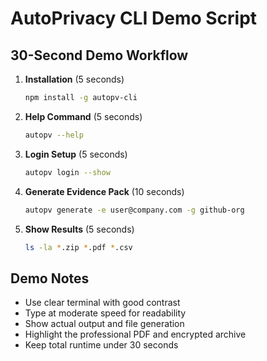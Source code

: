 # AutoPrivacy CLI Demo Script

## 30-Second Demo Workflow

1. **Installation** (5 seconds)
   ```bash
   npm install -g autopv-cli
   ```

2. **Help Command** (5 seconds)
   ```bash
   autopv --help
   ```

3. **Login Setup** (5 seconds)
   ```bash
   autopv login --show
   ```

4. **Generate Evidence Pack** (10 seconds)
   ```bash
   autopv generate -e user@company.com -g github-org
   ```

5. **Show Results** (5 seconds)
   ```bash
   ls -la *.zip *.pdf *.csv
   ```

## Demo Notes
- Use clear terminal with good contrast
- Type at moderate speed for readability
- Show actual output and file generation
- Highlight the professional PDF and encrypted archive
- Keep total runtime under 30 seconds
